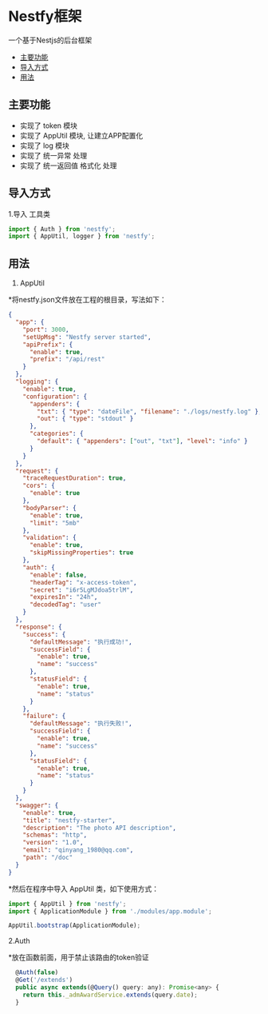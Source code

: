 # Nestfy框架

一个基于Nestjs的后台框架

- [主要功能](#主要功能)
- [导入方式](#导入方式)
- [用法](#用法)

## 主要功能

- 实现了 token 模块
- 实现了 AppUtil 模块, 让建立APP配置化
- 实现了 log 模块
- 实现了 统一异常 处理
- 实现了 统一返回值 格式化 处理

## 导入方式

1.导入 工具类

```js
import { Auth } from 'nestfy';
import { AppUtil, logger } from 'nestfy';
```

## 用法

1. AppUtil

 *将nestfy.json文件放在工程的根目录，写法如下：

```json
{
  "app": {
    "port": 3000,
    "setUpMsg": "Nestfy server started",
    "apiPrefix": {
      "enable": true,
      "prefix": "/api/rest"
    }
  },
  "logging": {
    "enable": true,
    "configuration": {
      "appenders": {
        "txt": { "type": "dateFile", "filename": "./logs/nestfy.log" },
        "out": { "type": "stdout" }
      },
      "categories": {
        "default": { "appenders": ["out", "txt"], "level": "info" }
      }
    }
  },
  "request": {
    "traceRequestDuration": true,
    "cors": {
      "enable": true
    },
    "bodyParser": {
      "enable": true,
      "limit": "5mb"
    },
    "validation": {
      "enable": true,
      "skipMissingProperties": true
    },
    "auth": {
      "enable": false,
      "headerTag": "x-access-token",
      "secret": "i6r5LgMJdoa5trlM",
      "expiresIn": "24h",
      "decodedTag": "user"
    }
  },
  "response": {
    "success": {
      "defaultMessage": "执行成功!",
      "successField": {
        "enable": true,
        "name": "success"
      },
      "statusField": {
        "enable": true,
        "name": "status"
      }
    },
    "failure": {
      "defaultMessage": "执行失败!",
      "successField": {
        "enable": true,
        "name": "success"
      },
      "statusField": {
        "enable": true,
        "name": "status"
      }
    }
  },
  "swagger": {
    "enable": true,
    "title": "nestfy-starter",
    "description": "The photo API description",
    "schemas": "http",
    "version": "1.0",
    "email": "qinyang_1980@qq.com",
    "path": "/doc"
  }
}
```

  *然后在程序中导入 AppUtil 类，如下使用方式：

```js
import { AppUtil } from 'nestfy';
import { ApplicationModule } from './modules/app.module';

AppUtil.bootstrap(ApplicationModule);
```

2.Auth

  *放在函数前面，用于禁止该路由的token验证

```js
  @Auth(false)
  @Get('/extends')
  public async extends(@Query() query: any): Promise<any> {
    return this._admAwardService.extends(query.date);
  }
```